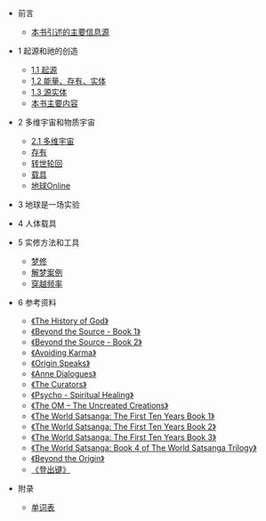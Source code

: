 * 前言

  * [本书引述的主要信息源](from.md)

* 1 起源和祂的创造

  * [1.1 起源](s1-1.md)
  * [1.2 能量、存有、实体](s1-2.md)
  * [1.3 源实体](s1-3.md)
  * [本书主要内容](zzz-text.md)  

* 2 多维宇宙和物质宇宙

  * [2.1 多维宇宙](s2-1.md)
  * [存有](s2-beings.md)
  * [转世轮回](s2-samsara.md)
  * [载具](s2-carrier.md)
  * [地球Online](s2-earth-game.md)

* 3 地球是一场实验

* 4 人体载具

* 5 实修方法和工具

  * [梦修](s4-dream.md)
  * [解梦案例](s4-dream-explain.md)
  * [穿越频率](s4-ttf.md)

* 6 参考资料

  * [《The History of God》](s6-guy-god.md)
  * [《Beyond the Source - Book 1》](s6-guy-bydsource1.md)
  * [《Beyond the Source - Book 2》](s6-guy-bydsource2.md)
  * [《Avoiding Karma》](s6-guy-karma.md)
  * [《Origin Speaks》](s6-guy-origin.md)
  * [《Anne Dialogues》](s6-guy-anne.md)
  * [《The Curators》](s6-guy-curators.md)   
  * [《Psycho - Spiritual Healing》](s6-guy-psy.md)
  * [《The OM – The Uncreated Creations》](s6-guy-om.md)  
  * [《The World Satsanga: The First Ten Years Book 1》](s6-guy-ws1.md)
  * [《The World Satsanga: The First Ten Years Book 2》](s6-guy-ws2.md)  
  * [《The World Satsanga: The First Ten Years Book 3》](s6-guy-ws3.md)
  * [《The World Satsanga: Book 4 of The World Satsanga Trilogy》](s6-guy-ws4.md)  
  * [《Beyond the Origin》](s6-guy-bydorigin.md)
  * [《登出键》](s6-logout.md)  

* 附录

  * [单词表](zzz-words.md)  